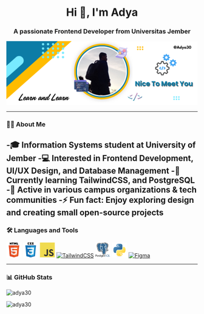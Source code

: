 <h1 align="center">Hi 👋, I'm Adya</h1>
<h3 align="center">A passionate Frontend Developer from Universitas Jember</h3>

![Adya](adyahand.png)

---

### 👨‍💻 About Me
-🎓 Information Systems student at University of Jember
-💻 Interested in Frontend Development, UI/UX Design, and Database Management
-🌱 Currently learning TailwindCSS, and PostgreSQL
-🚀 Active in various campus organizations & tech communities
-⚡ Fun fact: Enjoy exploring design and creating small open-source projects
---

### 🛠️ Languages and Tools

[<img src="https://raw.githubusercontent.com/devicons/devicon/master/icons/html5/html5-original-wordmark.svg" alt="HTML5" width="40"/>](https://www.w3.org/html/)
[<img src="https://raw.githubusercontent.com/devicons/devicon/master/icons/css3/css3-original-wordmark.svg" alt="CSS3" width="40"/>](https://www.w3schools.com/css/)
[<img src="https://raw.githubusercontent.com/devicons/devicon/master/icons/javascript/javascript-original.svg" alt="JavaScript" width="40"/>](https://developer.mozilla.org/en-US/docs/Web/JavaScript)
[<img src="https://www.vectorlogo.zone/logos/tailwindcss/tailwindcss-icon.svg" alt="TailwindCSS" width="40"/>](https://tailwindcss.com/)
[<img src="https://raw.githubusercontent.com/devicons/devicon/master/icons/postgresql/postgresql-original-wordmark.svg" alt="PostgreSQL" width="40"/>](https://www.postgresql.org)
[<img src="https://raw.githubusercontent.com/devicons/devicon/master/icons/python/python-original.svg" alt="Python" width="40"/>](https://www.python.org)
[<img src="https://www.vectorlogo.zone/logos/figma/figma-icon.svg" alt="Figma" width="40"/>](https://www.figma.com/)

---

### 📊 GitHub Stats
<p align="left">
  <img src="https://github-readme-stats.vercel.app/api?username=Adya30&show_icons=true&locale=en" alt="adya30" />
</p>
<p align="left">
  <img src="https://github-readme-streak-stats.herokuapp.com/?user=Adya30&" alt="adya30" />
</p>
